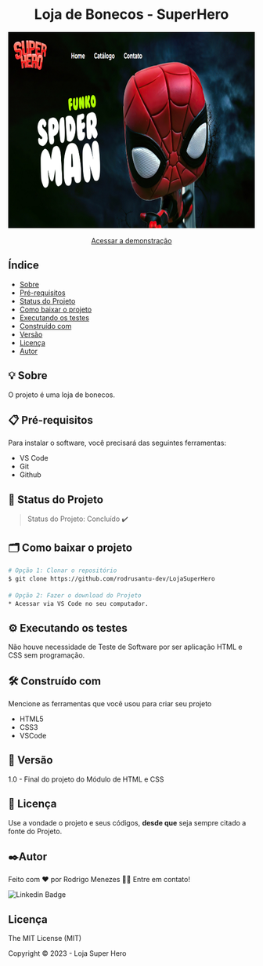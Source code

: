 <h1 align="center">Loja de Bonecos - SuperHero</h1>

<p align="center">
    <img src="images/gitSiteHero.PNG" alt="Logo-SiteHero" width="960" height="400">
</p>

<p align="center">
    <a href="https://rodrusantu-dev.github.io/LojaSuperHero/">Acessar a demonstração</a>
</p>

## Índice

- [Sobre](#-sobre)
- [Pré-requisitos](#pré-requisitos)
- [Status do Projeto](#status-do-projeto)
- [Como baixar o projeto](#como-baixar-o-projeto)
- [Executando os testes](#executando-os-testes)
- [Construído com](#construído-com)
- [Versão](#versão)
- [Licença](#licença)
- [Autor](#autor)

## 💡 Sobre

O projeto é uma loja de bonecos.

## 📋 Pré-requisitos

Para instalar o software, você precisará das seguintes ferramentas:

- VS Code
- Git
- Github

## 🏁 Status do Projeto

> Status do Projeto: Concluído :heavy_check_mark:
							     
## 🗂 Como baixar o projeto

```bash
# Opção 1: Clonar o repositório
$ git clone https://github.com/rodrusantu-dev/LojaSuperHero

# Opção 2: Fazer o download do Projeto
* Acessar via VS Code no seu computador.
```

## ⚙️ Executando os testes

Não houve necessidade de Teste de Software por ser aplicação HTML e CSS sem programação.

## 🛠️ Construído com

Mencione as ferramentas que você usou para criar seu projeto

* HTML5
* CSS3
* VSCode

## 📌 Versão

1.0 - Final do projeto do Módulo de HTML e CSS <br>

## 📄 Licença

Use a vondade o projeto e seus códigos, **desde que** seja sempre citado a fonte do Projeto.

## ✒️Autor
Feito com ❤️ por Rodrigo Menezes 👋🏽 Entre em contato!

![Linkedin Badge](https://img.shields.io/badge/-Rodrigo-blue?style=flat-square&logo=Linkedin&logoColor=white&link=https://www.linkedin.com/in/rodrigomenezesprogramador/) 

## Licença
The MIT License (MIT)

Copyright ©️ 2023 - Loja Super Hero
